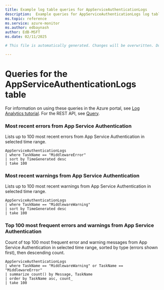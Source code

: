 ```yaml
---
title: Example log table queries for AppServiceAuthenticationLogs
description:  Example queries for AppServiceAuthenticationLogs log table
ms.topic: reference
ms.service: azure-monitor
ms.author: edbaynash
author: EdB-MSFT
ms.date: 02/11/2025

# This file is automatically generated. Changes will be overwritten. Do not change this file directly. 

---
```


# Queries for the AppServiceAuthenticationLogs table

For information on using these queries in the Azure portal, see [Log Analytics tutorial](/azure/azure-monitor/logs/log-analytics-tutorial). For the REST API, see [Query](/rest/api/loganalytics/query).


### Most recent errors from App Service Authentication  


Lists up to 100 most recent errors from App Service Authentication in selected time range.  

```query
AppServiceAuthenticationLogs
| where TaskName == "MiddlewareError"
| sort by TimeGenerated desc
| take 100
```



### Most recent warnings from App Service Authentication  


Lists up to 100 most recent warnings from App Service Authentication in selected time range.  

```query
AppServiceAuthenticationLogs
| where TaskName == "MiddlewareWarning"
| sort by TimeGenerated desc
| take 100
```



### Top 100 most frequent errors and warnings from App Service Authentication  


Count of top 100 most frequent error and warning messages from App Service Authentication in selected time range, sorted by type (errors shown first), then descending count.  

```query
AppServiceAuthenticationLogs
| where TaskName == "MiddlewareWarning" or TaskName == "MiddlewareError"
| summarize count() by Message, TaskName
| order by TaskName asc, count_
| take 100
```

